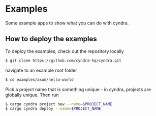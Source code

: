 # Examples

Some example apps to show what you can do with cyndra.

## How to deploy the examples

To deploy the examples, check out the repository locally

```bash
$ git clone https://github.com/cyndra-hq/cyndra.git
```

navigate to an example root folder

```bash
$ cd examples/axum/hello-world
```

Pick a project name that is something unique - in cyndra,
projects are globally unique. Then run

```bash
$ cargo cyndra project new --name=$PROJECT_NAME
$ cargo cyndra deploy --name=$PROJECT_NAME
```
